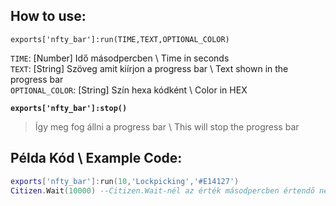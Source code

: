 ## How to use:
`exports['nfty_bar']:run(TIME,TEXT,OPTIONAL_COLOR)`

`TIME`: [Number] Idő másodpercben \ Time in seconds  
`TEXT`: [String] Szöveg amit kiírjon a progress bar \ Text shown in the progress bar  
`OPTIONAL_COLOR`: [String] Szín hexa kódként \ Color in HEX

**`exports['nfty_bar']:stop()`**
> Így meg fog állni a progress bar \ This will stop the progress bar

## Példa Kód \ Example Code:
```lua
exports['nfty_bar']:run(10,'Lockpicking','#E14127')
Citizen.Wait(10000) --Citizen.Wait-nél az érték másodpercben értendő nem kötelezeő exportkor beírni\ Citizen.Wait time in Seconds but not requirements 

